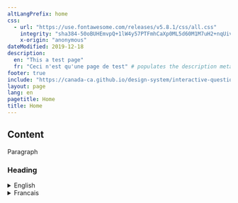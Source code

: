 ```yaml
---
altLangPrefix: home
css: 
  - url: "https://use.fontawesome.com/releases/v5.8.1/css/all.css"
    integrity: "sha384-50oBUHEmvpQ+1lW4y57PTFmhCaXp0ML5d60M1M7uH2+nqUivzIebhndOJK28anvf"
    x-origin: "anonymous"
dateModified: 2019-12-18
description:
  en: "This a test page"
  fr: "Ceci n'est qu'une page de test" # populates the description meta tag
footer: true
include: "https://canada-ca.github.io/design-system/interactive-questions.md"
layout: page
lang: en
pagetitle: Home
title: Home
---
```


## Content

Paragraph

### Heading

<details>
<summary>English</summary>
<p>I speak English</p>
</details>

<details>
<summary>Francais</summary>
<p>Je parle francais</p>
</details>
